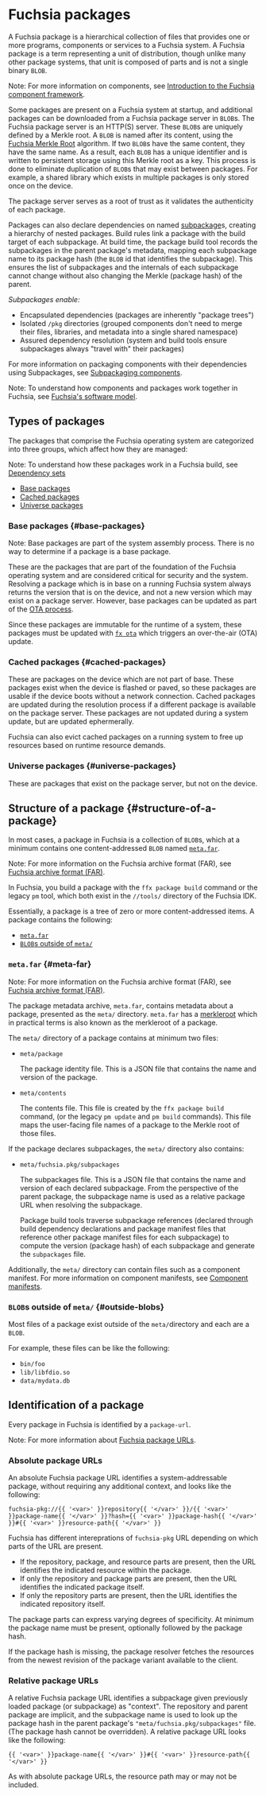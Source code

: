 # Fuchsia packages

A Fuchsia package is a hierarchical collection of files that provides one or more programs,
components or services to a Fuchsia system.  A Fuchsia package is a term representing a
unit of distribution, though unlike many other package systems, that unit is composed of
parts and is not a single binary `BLOB`.

Note: For more information on components, see
[Introduction to the Fuchsia component framework](/docs/concepts/components/v2/introduction.md).

Some packages are present on a Fuchsia system at startup, and
additional packages can be downloaded from a Fuchsia package server in `BLOB`s.
The Fuchsia package server is an HTTP(S) server. These `BLOB`s are uniquely defined by a Merkle
root. A `BLOB` is named after its content, using the
[Fuchsia Merkle Root](merkleroot.md) algorithm. If two `BLOB`s have the same content,
they have the same name. As a result, each `BLOB` has a unique identifier and is
written to persistent storage using this Merkle
root as a key. This process is done to eliminate duplication of `BLOB`s that
may exist between packages. For example, a shared library which exists in
multiple packages is only stored once on the device.

The package server serves as a root of trust as it validates the authenticity of
each package.

Packages can also declare dependencies on named
[subpackage][glossary.subpackage]s, creating a hierarchy of nested packages.
Build rules link a package with the build target of each subpackage. At build
time, the package build tool records the subpackages in the parent package's
metadata, mapping each subpackage name to its package hash (the `BLOB` id that
identifies the subpackage). This ensures the list of subpackages and the
internals of each subpackage cannot change without also changing the Merkle
(package hash) of the parent.

_Subpackages enable:_

* Encapsulated dependencies (packages are inherently "package trees")
* Isolated `/pkg` directories (grouped components don't need to merge their
  files, libraries, and metadata into a single shared namespace)
* Assured dependency resolution (system and build tools ensure subpackages
  always "travel with" their packages)

For more information on packaging components with their dependencies using
Subpackages, see [Subpackaging components].

Note: To understand how components and packages work together in Fuchsia,
see [Fuchsia's software model](/docs/concepts/software_model.md).

## Types of packages

The packages that comprise the Fuchsia operating system are categorized into
three groups, which affect how they are managed:

Note: To understand how these packages work in a Fuchsia build, see
[Dependency sets](/docs/development/build/build_system/boards_and_products.md#dependency_sets)

* [Base packages](#base-packages)
* [Cached packages](#cached-packages)
* [Universe packages](#universe-packages)

### Base packages {#base-packages}

Note: Base packages are part of the system assembly process.
There is no way to determine if a package is a base package.

These are the packages that are part of the foundation of the Fuchsia
operating system and are considered critical for security and the system.
Resolving a package which is in base on a running Fuchsia system always
returns the version that is on the device, and not a new version which
may exist on a package server. However, base packages can be updated as part of
the [OTA process](/docs/concepts/packages/ota.md).

Since these packages are immutable for the runtime of a
system, these packages must be updated with
[`fx ota`](https://fuchsia.dev/reference/tools/fx/cmd/ota) which triggers an
over-the-air (OTA) update.

### Cached packages {#cached-packages}

These are packages on the device which are not part of base. These
packages exist when the device is flashed or paved, so these packages
are usable if the device boots without a network connection. Cached packages
are updated during the resolution process if a different package is available
on the package server. These packages are not updated during a system update,
but are updated ephermerally.

Fuchsia can also evict cached packages on a running system to free up
resources based on runtime resource demands.

### Universe packages {#universe-packages}

These are packages that exist on the package server, but not on the device.

## Structure of a package {#structure-of-a-package}

In most cases, a package in Fuchsia is a collection of `BLOB`s, which at a
minimum contains one content-addressed `BLOB` named [`meta.far`](#meta-far).

Note: For more information on the Fuchsia archive format (FAR), see
[Fuchsia archive format (FAR)](/docs/development/source_code/archive_format.md).

In Fuchsia, you build a package with the `ffx package build` command or the
legacy `pm` tool, which both exist in the `//tools/` directory of the
Fuchsia IDK.

Essentially, a package is a tree of zero or more content-addressed items.
A package contains the following:

* [`meta.far`](#meta-far)
* [`BLOB`s outside of `meta/`](#outside-blobs)

### `meta.far` {#meta-far}

Note: For more information on the Fuchsia archive format (FAR), see
[Fuchsia archive format (FAR)](/docs/development/source_code/archive_format.md).

The package metadata archive, `meta.far`, contains metadata about
a package, presented as the `meta/` directory. `meta.far` has a
[merkleroot](merkleroot.md) which in practical terms is also known as the
merkleroot of a package.

The `meta/` directory of a package contains at minimum two files:

* `meta/package`

   The package identity file. This is a JSON file that contains the name and
   version of the package.

* `meta/contents`

   The contents file. This file is created by the `ffx package build` command,
   (or the legacy `pm update` and `pm build` commands). This file maps the
   user-facing file names of a package to the Merkle root of those files.

If the package declares subpackages, the `meta/` directory also contains:

* `meta/fuchsia.pkg/subpackages`

   The subpackages file. This is a JSON file that contains the name and version
   of each declared subpackage. From the perspective of the parent package, the
   subpackage name is used as a relative package URL when resolving the
   subpackage.

   Package build tools traverse subpackage references (declared through build
   dependency declarations and package manifest files that reference other
   package manifest files for each subpackage) to compute the version (package
   hash) of each subpackage and generate the `subpackages` file.

Additionally, the `meta/` directory can contain files such as a component manifest.
For more information on component manifests, see
[Component manifests](/docs/concepts/components/v2/component_manifests.md).

### `BLOB`s outside of `meta/` {#outside-blobs}

Most files of a package exist outside of the `meta/`directory and each are a `BLOB`.

For example, these files can be like the following:

* `bin/foo`
* `lib/libfdio.so`
* `data/mydata.db`

## Identification of a package

Every package in Fuchsia is identified by a `package-url`.

Note: For more information about [Fuchsia package URLs](/docs/concepts/packages/package_url.md).

### Absolute package URLs

An absolute Fuchsia package URL identifies a system-addressable package, without
requiring any additional context, and looks like the following:

```
fuchsia-pkg://{{ '<var>' }}repository{{ '</var>' }}/{{ '<var>' }}package-name{{ '</var>' }}?hash={{ '<var>' }}package-hash{{ '</var>' }}#{{ '<var>' }}resource-path{{ '</var>' }}
```

Fuchsia has different intereprations of `fuchsia-pkg` URL depending on which parts of the URL are
present.

 * If the repository, package, and resource parts are present, then the URL
   identifies the indicated resource within the package.
 * If only the repository and package parts are present, then the URL identifies
   the indicated package itself.
 * If only the repository parts are present, then the URL identifies the
   indicated repository itself.

The package parts can express varying degrees of specificity. At minimum the
package name must be present, optionally followed by the package hash.

If the package hash is missing, the package resolver fetches the resources
from the newest revision of the package variant available to the client.

### Relative package URLs

A relative Fuchsia package URL identifies a subpackage given previously loaded
package (or subpackage) as "context". The repository and parent package are
implicit, and the subpackage name is used to look up the package hash in the
parent package's `"meta/fuchsia.pkg/subpackages"` file. (The package hash
cannot be overridden). A relative package URL looks like the following:

```
{{ '<var>' }}package-name{{ '</var>' }}#{{ '<var>' }}resource-path{{ '</var>' }}
```

As with absolute package URLs, the resource path may or may not be included.

[Subpackaging components]: /docs/concepts/components/v2/subpackaging.md
[glossary.subpackage]: /docs/glossary/README.md#subpackage
